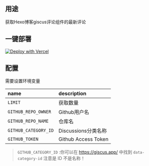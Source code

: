 ## 用途


获取Hexo博客giscus评论组件的最新评论

## 一键部署

[![Deploy with Vercel](https://vercel.com/button)](https://vercel.com/import/project?template=https://github.com/Achuan-2/recent-comment)

## 配置

需要设置环境变量

|name|description|
|:---|:---|
| `LIMIT` |获取数量|
| `GITHUB_REPO_OWNER` |Github用户名|
| `GITHUB_REPO_NAME` |仓库名|
| `GITHUB_CATEGORY_ID` |Discussions分类名称|
| `GITHUB_TOKEN` |Github Access Token|

> `GITHUB_CATEGORY_ID` :你可以在 https://giscus.app/ 中找到 `data-category-id` 注意是 ID 不是名称！
